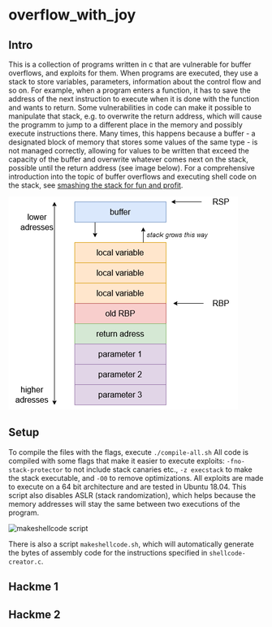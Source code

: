 # overflow_with_joy

## Intro ##

This is a collection of programs written in c that are vulnerable for buffer overflows, and exploits for them. When programs are executed, they use a stack to store variables, parameters, information about the control flow and so on. For example, when a program enters a function, it has to save the address of the next instruction to execute when it is done with the function and wants to return. 
Some vulnerabilities in code can make it possible to manipulate that stack, e.g. to overwrite the return address, which will cause the programm to jump to a different place in the memory and possibly execute instructions there. Many times, this happens because a buffer - a designated block of memory that stores some values of the same type - is not managed correctly, allowing for values to be written that exceed the capacity of the buffer and overwrite whatever comes next on the stack, possible until the return address (see image below). For a comprehensive introduction into the topic of buffer overflows and executing shell code on the stack, see [smashing the stack for fun and profit](http://www-inst.eecs.berkeley.edu/~cs161/fa08/papers/stack_smashing.pdf).

![Stack](https://github.com/LauraWartschinski/overflow_with_joy/blob/master/img/stack.png)


## Setup ##
To compile the files with the flags, execute
```./compile-all.sh```
All code is compiled with some flags that make it easier to execute exploits:  `-fno-stack-protector` to not include stack canaries etc., `-z execstack` to make the stack executable, and `-O0` to remove optimizations. All exploits are made to execute on a 64 bit architecture and are tested in Ubuntu 18.04.
This script also disables ASLR (stack randomization), which helps because the memory addresses will stay the same between two executions of the program.


![makeshellcode script](https://github.com/LauraWartschinski/overflow_with_joy/blob/master/img/makeshellcode.png)

There is also a script `makeshellcode.sh`, which will automatically generate the bytes of assembly code for the instructions specified in `shellcode-creator.c`. 

## Hackme 1 ##

## Hackme 2 ##

